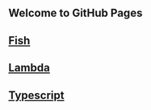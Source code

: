 ## Welcome to GitHub Pages

## [Fish](https://thimbletech.github.io/fish)

## [Lambda](https://thimbletech.github.io/lambdas)

## [Typescript](https://thimbletech.github.io/typescript/index)


